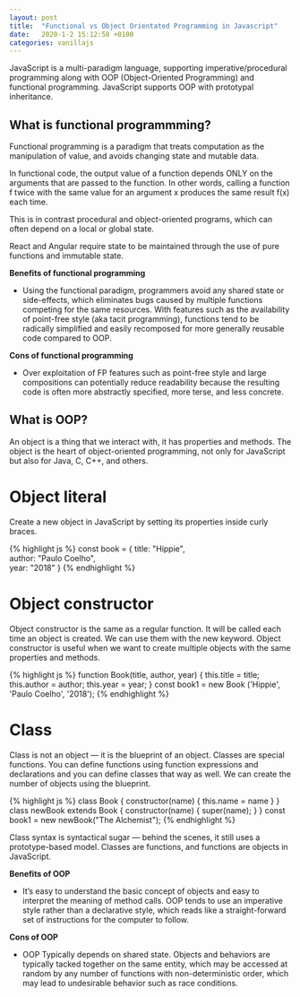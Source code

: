 ```yaml
---
layout: post
title:  "Functional vs Object Orientated Programming in Javascript"
date:   2020-1-2 15:12:58 +0100
categories: vanillajs
---
```


JavaScript is a multi-paradigm language, supporting imperative/procedural programming along with OOP (Object-Oriented Programming) and functional programming. JavaScript supports OOP with prototypal inheritance.

## What is functional programmming?
Functional programming is a paradigm that treats computation as the manipulation of value, and avoids changing state and mutable data.

In functional code, the output value of a function depends ONLY on the arguments that are passed to the function. In other words, calling a function f twice with the same value for an argument x produces the same result f(x) each time.

This is in contrast procedural and object-oriented programs, which can often depend on a local or global state.

React and Angular require state to be maintained through the use of pure functions and immutable state.

<strong>Benefits of functional programming</strong>

<ul>
    <li>Using the functional paradigm, programmers avoid any shared state or side-effects, which eliminates bugs caused by multiple functions competing for the same resources. With features such as the availability of point-free style (aka tacit programming), functions tend to be radically simplified and easily recomposed for more generally reusable code compared to OOP.</li>
</ul>

<strong>Cons of functional programming</strong>

<ul>
    <li>Over exploitation of FP features such as point-free style and large compositions can potentially reduce readability because the resulting code is often more abstractly specified, more terse, and less concrete.</li>
</ul>

## What is OOP?

An object is a thing that we interact with, it has properties and methods. The object is the heart of object-oriented programming, not only for JavaScript but also for Java, C, C++, and others.   

# Object literal

Create a new object in JavaScript by setting its properties inside curly braces.

{% highlight js %}
const book = {
   title: "Hippie",    
   author: "Paulo Coelho",  
   year: "2018"
}
{% endhighlight %}

# Object constructor

Object constructor is the same as a regular function. It will be called each time an object is created. We can use them with the new keyword. Object constructor is useful when we want to create multiple objects with the same properties and methods.

{% highlight js %}
function Book(title, author, year) { 
   this.title = title; 
   this.author = author; 
   this.year = year;
}
const book1 = new Book ('Hippie', 'Paulo Coelho', '2018');
{% endhighlight %}

# Class
Class is not an object — it is the blueprint of an object. Classes are special functions. You can define functions using function expressions and declarations and you can define classes that way as well. We can create the number of objects using the blueprint.

{% highlight js %}
class Book {
   constructor(name) {
      this.name = name
   }
}
class newBook extends Book { 
   constructor(name) {
      super(name);
   }
}
const book1 = new newBook("The Alchemist");
{% endhighlight %}

Class syntax is syntactical sugar — behind the scenes, it still uses a prototype-based model. Classes are functions, and functions are objects in JavaScript.

<strong>Benefits of OOP</strong>

<ul>
    <li>It’s easy to understand the basic concept of objects and easy to interpret the meaning of method calls. OOP tends to use an imperative style rather than a declarative style, which reads like a straight-forward set of instructions for the computer to follow.</li>
</ul>

<strong>Cons of OOP</strong>

<ul>
    <li>OOP Typically depends on shared state. Objects and behaviors are typically tacked together on the same entity, which may be accessed at random by any number of functions with non-deterministic order, which may lead to undesirable behavior such as race conditions.</li>
</ul>
